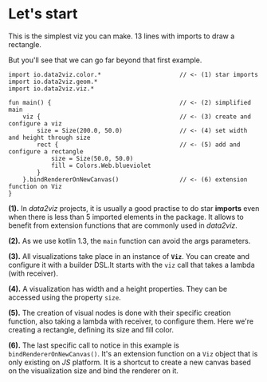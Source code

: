 # Let's start

This is the simplest viz you can make. 13 lines with imports to draw a rectangle. 

But you'll see that we can go far beyond that first example.


```height=50
import io.data2viz.color.*						// <- (1) star imports
import io.data2viz.geom.*
import io.data2viz.viz.*

fun main() {									// <- (2) simplified main
    viz {										// <- (3) create and configure a viz
        size = Size(200.0, 50.0)				// <- (4) set width and height through size
        rect {									// <- (5) add and configure a rectangle
            size = Size(50.0, 50.0)
            fill = Colors.Web.blueviolet
        }
    }.bindRendererOnNewCanvas()					// <- (6) extension function on Viz
}
```

**(1).** In *data2viz* projects, it is usually a good practise to do star **imports** even
when there is less than 5 imported elements in the package. It allows to benefit from extension
functions that are commonly used in *data2viz*.

**(2).** As we use kotlin 1.3, the `main` function can avoid the args parameters.

**(3).** All visualizations take place in an instance of **`Viz`**. You can create and
configure it with a builder DSL.It starts with the `viz` call that takes a lambda (with receiver).

**(4).** A visualization has width and a height properties. They can be accessed using the 
property `size`.

**(5).** The creation of visual nodes is done with their specific creation function, also taking
a lambda with receiver, to configure them. Here we're creating a rectangle, defining its size
and fill color.  

**(6).** The last specific call to notice in this example is `bindRendererOnNewCanvas()`. It's an 
extension function on a `Viz` object that is only existing on *JS* platform. 
It is a shortcut to create a new canvas based on the visualization size and
bind the renderer on it.

